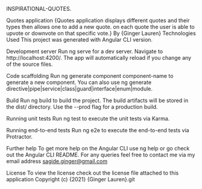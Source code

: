 INSPIRATIONAL-QUOTES.

Quotes application {Quotes application displays different quotes and their types then allows one to add a new quote. on each quote the user is able to upvote or downvote on that specific vote.} By {Ginger Lauren} Technologies Used This project was generated with Angular CLI version.

Development server Run ng serve for a dev server. Navigate to http://localhost:4200/. The app will automatically reload if you change any of the source files.

Code scaffolding Run ng generate component component-name to generate a new component. You can also use ng generate directive|pipe|service|class|guard|interface|enum|module.

Build Run ng build to build the project. The build artifacts will be stored in the dist/ directory. Use the --prod flag for a production build.

Running unit tests Run ng test to execute the unit tests via Karma.

Running end-to-end tests Run ng e2e to execute the end-to-end tests via Protractor.

Further help To get more help on the Angular CLI use ng help or go check out the Angular CLI README. For any queries feel free to contact me via my email address sagide.ginger@gmail.com

License To view the license check out the license file attached to this application Copyright (c) {2021} {Ginger Lauren}.git